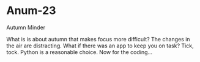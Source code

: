 # Anum-23
Autumn Minder

What is is about autumn that makes focus more difficult?
The changes in the air are distracting.
What if there was an app to keep you on task?
Tick, tock.
Python is a reasonable choice.
Now for the coding...
